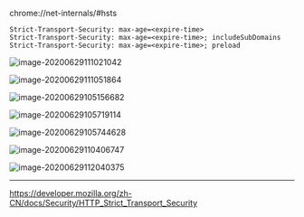 chrome://net-internals/#hsts

```
Strict-Transport-Security: max-age=<expire-time>
Strict-Transport-Security: max-age=<expire-time>; includeSubDomains
Strict-Transport-Security: max-age=<expire-time>; preload
```

![image-20200629111021042](C:\Users\luanxingtong\AppData\Roaming\Typora\typora-user-images\image-20200629111021042.png)

![image-20200629111051864](C:\Users\luanxingtong\AppData\Roaming\Typora\typora-user-images\image-20200629111051864.png)

![image-20200629105156682](C:\Users\luanxingtong\AppData\Roaming\Typora\typora-user-images\image-20200629105156682.png)

![image-20200629105719114](C:\Users\luanxingtong\AppData\Roaming\Typora\typora-user-images\image-20200629105719114.png)

![image-20200629105744628](C:\Users\luanxingtong\AppData\Roaming\Typora\typora-user-images\image-20200629105744628.png)

![image-20200629110406747](C:\Users\luanxingtong\AppData\Roaming\Typora\typora-user-images\image-20200629110406747.png)

![image-20200629112040375](C:\Users\luanxingtong\AppData\Roaming\Typora\typora-user-images\image-20200629112040375.png)

---

https://developer.mozilla.org/zh-CN/docs/Security/HTTP_Strict_Transport_Security
